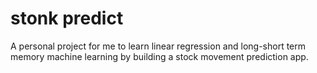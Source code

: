 # stonk predict
A personal project for me to learn linear regression and long-short term memory machine learning by building a stock movement prediction app.
